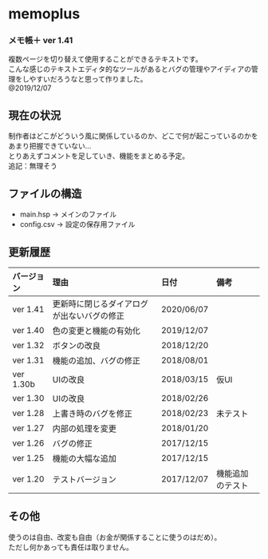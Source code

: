 ﻿# memoplus
### メモ帳＋ ver 1.41
複数ページを切り替えて使用することができるテキストです。  
こんな感じのテキストエディタ的なツールがあるとバグの管理やアイディアの管理をしやすいだろうなと思って作りました。  
@2019/12/07  
 
## 現在の状況  
制作者はどこがどういう風に関係しているのか、どこで何が起こっているのかをあまり把握できていない...  
とりあえずコメントを足していき、機能をまとめる予定。  
追記：無理そう  
 
## ファイルの構造  
- main.hsp → メインのファイル  
- config.csv → 設定の保存用ファイル  

## 更新履歴  
|バージョン|理由|日付|備考|  
|:---|:---|:---|:---|  
|ver 1.41|更新時に閉じるダイアログが出ないバグの修正|2020/06/07||  
|ver 1.40|色の変更と機能の有効化|2019/12/07||
|ver 1.32|ボタンの改良|2018/12/20||
|ver 1.31|機能の追加、バグの修正|2018/08/01||
|ver 1.30b|UIの改良|2018/03/15|仮UI|
|ver 1.30|UIの改良|2018/02/26||  
|ver 1.28|上書き時のバグを修正|2018/02/23|未テスト|  
|ver 1.27|内部の処理を変更|2018/01/20||  
|ver 1.26|バグの修正|2017/12/15||  
|ver 1.25|機能の大幅な追加|2017/12/15||  
|ver 1.20|テストバージョン|2017/12/07|機能追加のテスト|  

## その他
使うのは自由、改変も自由（お金が関係することに使うのはだめ）。  
ただし何かあっても責任は取りません。  

